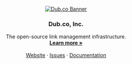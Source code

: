<!-- PROJECT LOGO -->
<p align="center">
  <a href="https://github.com/dubinc/dub">
   <img src="https://github.com/dubinc/.github/assets/28986134/33098c99-0272-4497-b9ef-edda490c0dc1" alt="Dub.co Banner">
  </a>

  <h3 align="center">Dub.co, Inc.</h3>

  <p align="center">
    The open-source link management infrastructure.
    <br />
    <a href="https://dub.co"><strong>Learn more »</strong></a>
    <br />
    <br />
    <a href="https://dub.co">Website</a>
    ·
    <a href="https://dub.sh/issues">Issues</a>
    ·
    <a href="https://dub.co/docs">Documentation</a>
  </p>
</p>
